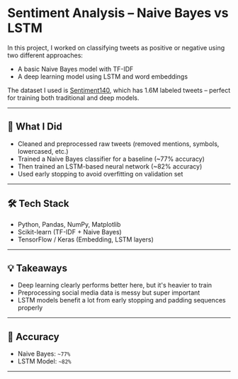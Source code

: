 # Sentiment Analysis – Naive Bayes vs LSTM

In this project, I worked on classifying tweets as positive or negative using two different approaches:  
- A basic Naive Bayes model with TF-IDF  
- A deep learning model using LSTM and word embeddings

The dataset I used is [Sentiment140](https://www.kaggle.com/datasets/kazanova/sentiment140), which has 1.6M labeled tweets – perfect for training both traditional and deep models.

---

## 🚀 What I Did

- Cleaned and preprocessed raw tweets (removed mentions, symbols, lowercased, etc.)
- Trained a Naive Bayes classifier for a baseline (~77% accuracy)
- Then trained an LSTM-based neural network (~82% accuracy)
- Used early stopping to avoid overfitting on validation set

---

## 🛠️ Tech Stack

- Python, Pandas, NumPy, Matplotlib  
- Scikit-learn (TF-IDF + Naive Bayes)  
- TensorFlow / Keras (Embedding, LSTM layers)

---

## 💡 Takeaways

- Deep learning clearly performs better here, but it's heavier to train  
- Preprocessing social media data is messy but super important  
- LSTM models benefit a lot from early stopping and padding sequences properly

---

## 🧪 Accuracy

- Naive Bayes: `~77%`  
- LSTM Model: `~82%`

---
